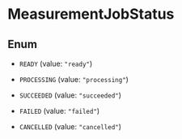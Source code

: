 

# MeasurementJobStatus

## Enum


* `READY` (value: `"ready"`)

* `PROCESSING` (value: `"processing"`)

* `SUCCEEDED` (value: `"succeeded"`)

* `FAILED` (value: `"failed"`)

* `CANCELLED` (value: `"cancelled"`)



